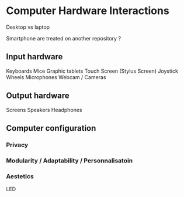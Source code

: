 # Computer Hardware Interactions

Desktop vs laptop

Smartphone are treated on another repository ?

## Input hardware

Keyboards
Mice
Graphic tablets
Touch Screen (Stylus Screen)
Joystick
Wheels
Microphones
Webcam / Cameras

## Output hardware

Screens
Speakers
Headphones

## Computer configuration

### Privacy

### Modularity / Adaptability / Personnalisatoin

### Aestetics

LED
